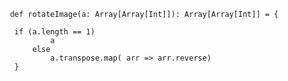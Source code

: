 

     def rotateImage(a: Array[Array[Int]]): Array[Array[Int]] = {

      if (a.length == 1)
              a
          else
              a.transpose.map( arr => arr.reverse)
      }
